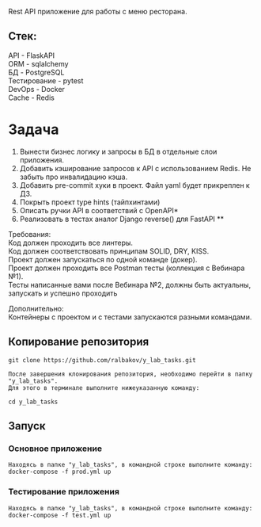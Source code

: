 Rest API приложение для работы с меню ресторана.
## Стек:
API - FlaskAPI  \
ORM - sqlalchemy  \
БД - PostgreSQL  \
Тестирование - pytest  \
DevOps - Docker \
Cache - Redis  
# Задача
1. Вынести бизнес логику и запросы в БД в отдельные слои приложения.  
2. Добавить кэширование запросов к API с использованием Redis. Не забыть про инвалидацию кэша.  
3. Добавить pre-commit хуки в проект. Файл yaml будет прикреплен к ДЗ.  
4. Покрыть проект type hints (тайпхинтами)  
5. Описать ручки API в соответствий c OpenAPI*  
6. Реализовать в тестах аналог Django reverse() для FastAPI **  

Требования:  
Код должен проходить все линтеры.  
Код должен соответствовать принципам SOLID, DRY, KISS.  
Проект должен запускаться по одной команде (докер).  
Проект должен проходить все Postman тесты (коллекция с Вебинара №1).  
Тесты написанные вами после Вебинара №2, должны быть актуальны, запускать и успешно проходить  

Дополнительно:  
Контейнеры с проектом и с тестами запускаются разными командами.  


## Копирование репозитория
```
git clone https://github.com/ralbakov/y_lab_tasks.git

После завершения клонирования репозитория, необходимо перейти в папку "y_lab_tasks".
Для этого в терминале выполните нижеуказанную команду:

cd y_lab_tasks
```

## Запуск
### Основное приложение
```
Находясь в папке "y_lab_tasks", в командной строке выполните команду:
docker-compose -f prod.yml up
```
### Тестирование приложения
```
Находясь в папке "y_lab_tasks", в командной строке выполните команду:
docker-compose -f test.yml up
```
